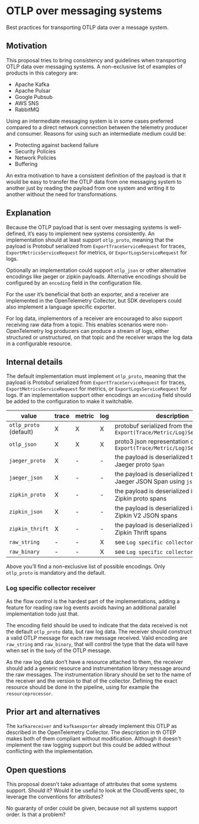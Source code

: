 # OTLP over messaging systems

Best practices for transporting OTLP data over a message system.

## Motivation

This proposal tries to bring consistency and guidelines when transporting
OTLP data over messaging systems. A non-exclusive list of examples
of products in this category are:

* Apache Kafka
* Apache Pulsar
* Google Pubsub
* AWS SNS
* RabbitMQ

Using an intermediate messaging system is in some cases preferred compared to
a direct network connection between the telemetry producer and consumer.
Reasons for using such an intermediate medium could be:

* Protecting against backend failure
* Security Policies
* Network Policies
* Buffering

An extra motivation to have a consistent definition of the payload is that
it would be easy to transfer the OTLP data from one messaging system to
another just by reading the payload from one system and writing it to
another without the need for transformations.

## Explanation

Because the OTLP payload that is sent over messaging systems is
well-defined, it’s easy to implement new systems consistently.
An implementation should at least support `otlp_proto`, meaning that the
payload is Protobuf serialized from `ExportTraceServiceRequest` for traces,
`ExportMetricsServiceRequest` for metrics, or `ExportLogsServiceRequest` for
logs.

Optionally an implementation could support `otlp_json` or other alternative
encodings like jaeger or zipkin payloads. Alternative encodings should be configured
by an `encoding` field in the configuration file.

For the user it’s beneficial that both an exporter, and a receiver are
implemented in the OpenTelemetry Collector, but SDK developers could
also implement a language specific exporter.

For log data, implementors of a receiver are encouraged to also support
receiving raw data from a topic. This enables scenarios were
non-OpenTelemetry log producers can produce a stream of logs, either
structured or unstructured, on that topic and the receiver wraps the log
data in a configurable resource.

## Internal details

The default implementation must implement `otlp_proto`, meaning that the
payload is Protobuf serialized from `ExportTraceServiceRequest` for traces,
`ExportMetricsServiceRequest` for metrics, or `ExportLogsServiceRequest` for
logs. If an implementation support other encodings an `encoding` field should
be added to the configuration to make it switchable.

| value | trace | metric | log | description |
|---|---|---|---|---|
| `otlp_proto` (default) | X | X | X | protobuf serialized from the `Export(Trace/Metric/Log)ServiceRequest` |
| `otlp_json` | X | X | X | proto3 json representation of a `Export(Trace/Metric/Log)ServiceRequest` |
| `jaeger_proto` | X | - | - | the payload is deserialized to a single Jaeger proto `Span` |
| `jaeger_json` | X | - | - | the payload is deserialized to a single Jaeger JSON Span using `jsonpb` |
| `zipkin_proto` | X | - | - | the payload is deserialized into a list of Zipkin proto spans |
| `zipkin_json` | X | - | - | the payload is deserialized into a list of Zipkin V2 JSON spans |
| `zipkin_thrift` | X | - | - | the payload is deserialized into a list of Zipkin Thrift spans |
| `raw_string` | - | - | X | see `Log specific collector receiver` |
| `raw_binary` | - | - | X | see `Log specific collector receiver` |

Above you’ll find a non-exclusive list of possible encodings. Only `otlp_proto`
is mandatory and the default.

### Log specific collector receiver

As the flow control is the hardest part of the implementations, adding a feature
for reading raw log events avoids having an additional parallel
implementation todo just that.

The encoding field should be used to indicate that the data received is not the
default `otlp_proto` data, but raw log data. The receiver should construct a valid
OTLP message for each raw message received. Valid encoding are `raw_string`
and `raw_binary`, that will control the type that the data will have when set
in the `body` of the OTLP message.

As the raw log data don’t have a resource attached to them, the receiver should add
a generic resource and instrumentation library message around the raw messages. The
instrumentation library should be set to the name of the receiver and the version to
that of the collector.  Defining the exact resource should be done in the pipeline,
using for example the `resourceprocessor`.

## Prior art and alternatives

The `kafkareceiver` and `kafkaexporter` already implement this OTLP as
described in the OpenTelemetry Collector. The description in th OTEP
makes both of them compliant without modification. Although it
doesn't implement the raw logging support but this could be added
without conflicting with the implementation.

## Open questions

This proposal doesn't take advantage of attributes that some systems
support. Should it? Would it be useful to look at the CloudEvents
spec, to leverage the conventions for attributes?

No guaranty of order could be given, because not all systems support order.
Is that a problem?
